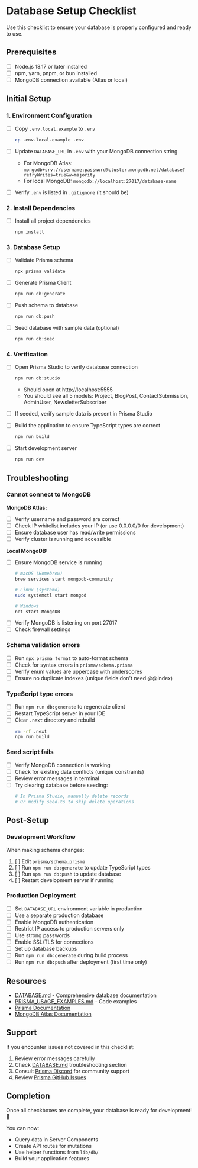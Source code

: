 # Database Setup Checklist

Use this checklist to ensure your database is properly configured and ready to use.

## Prerequisites

- [ ] Node.js 18.17 or later installed
- [ ] npm, yarn, pnpm, or bun installed
- [ ] MongoDB connection available (Atlas or local)

## Initial Setup

### 1. Environment Configuration

- [ ] Copy `.env.local.example` to `.env`
  ```bash
  cp .env.local.example .env
  ```

- [ ] Update `DATABASE_URL` in `.env` with your MongoDB connection string
  - For MongoDB Atlas: `mongodb+srv://username:password@cluster.mongodb.net/database?retryWrites=true&w=majority`
  - For local MongoDB: `mongodb://localhost:27017/database-name`

- [ ] Verify `.env` is listed in `.gitignore` (it should be)

### 2. Install Dependencies

- [ ] Install all project dependencies
  ```bash
  npm install
  ```

### 3. Database Setup

- [ ] Validate Prisma schema
  ```bash
  npx prisma validate
  ```

- [ ] Generate Prisma Client
  ```bash
  npm run db:generate
  ```

- [ ] Push schema to database
  ```bash
  npm run db:push
  ```

- [ ] Seed database with sample data (optional)
  ```bash
  npm run db:seed
  ```

### 4. Verification

- [ ] Open Prisma Studio to verify database connection
  ```bash
  npm run db:studio
  ```
  - Should open at http://localhost:5555
  - You should see all 5 models: Project, BlogPost, ContactSubmission, AdminUser, NewsletterSubscriber

- [ ] If seeded, verify sample data is present in Prisma Studio

- [ ] Build the application to ensure TypeScript types are correct
  ```bash
  npm run build
  ```

- [ ] Start development server
  ```bash
  npm run dev
  ```

## Troubleshooting

### Cannot connect to MongoDB

**MongoDB Atlas:**
- [ ] Verify username and password are correct
- [ ] Check IP whitelist includes your IP (or use 0.0.0.0/0 for development)
- [ ] Ensure database user has read/write permissions
- [ ] Verify cluster is running and accessible

**Local MongoDB:**
- [ ] Ensure MongoDB service is running
  ```bash
  # macOS (Homebrew)
  brew services start mongodb-community
  
  # Linux (systemd)
  sudo systemctl start mongod
  
  # Windows
  net start MongoDB
  ```
- [ ] Verify MongoDB is listening on port 27017
- [ ] Check firewall settings

### Schema validation errors

- [ ] Run `npx prisma format` to auto-format schema
- [ ] Check for syntax errors in `prisma/schema.prisma`
- [ ] Verify enum values are uppercase with underscores
- [ ] Ensure no duplicate indexes (unique fields don't need @@index)

### TypeScript type errors

- [ ] Run `npm run db:generate` to regenerate client
- [ ] Restart TypeScript server in your IDE
- [ ] Clear `.next` directory and rebuild
  ```bash
  rm -rf .next
  npm run build
  ```

### Seed script fails

- [ ] Verify MongoDB connection is working
- [ ] Check for existing data conflicts (unique constraints)
- [ ] Review error messages in terminal
- [ ] Try clearing database before seeding:
  ```bash
  # In Prisma Studio, manually delete records
  # Or modify seed.ts to skip delete operations
  ```

## Post-Setup

### Development Workflow

When making schema changes:

1. [ ] Edit `prisma/schema.prisma`
2. [ ] Run `npm run db:generate` to update TypeScript types
3. [ ] Run `npm run db:push` to update database
4. [ ] Restart development server if running

### Production Deployment

- [ ] Set `DATABASE_URL` environment variable in production
- [ ] Use a separate production database
- [ ] Enable MongoDB authentication
- [ ] Restrict IP access to production servers only
- [ ] Use strong passwords
- [ ] Enable SSL/TLS for connections
- [ ] Set up database backups
- [ ] Run `npm run db:generate` during build process
- [ ] Run `npm run db:push` after deployment (first time only)

## Resources

- [DATABASE.md](./DATABASE.md) - Comprehensive database documentation
- [PRISMA_USAGE_EXAMPLES.md](./PRISMA_USAGE_EXAMPLES.md) - Code examples
- [Prisma Documentation](https://www.prisma.io/docs)
- [MongoDB Atlas Documentation](https://docs.atlas.mongodb.com/)

## Support

If you encounter issues not covered in this checklist:

1. Review error messages carefully
2. Check [DATABASE.md](./DATABASE.md) troubleshooting section
3. Consult [Prisma Discord](https://pris.ly/discord) for community support
4. Review [Prisma GitHub Issues](https://github.com/prisma/prisma/issues)

## Completion

Once all checkboxes are complete, your database is ready for development! 🎉

You can now:
- Query data in Server Components
- Create API routes for mutations
- Use helper functions from `lib/db/`
- Build your application features
